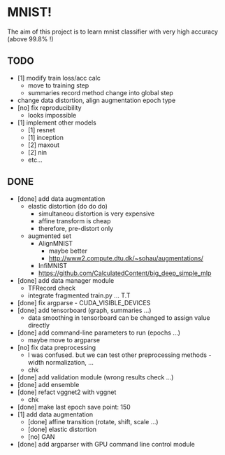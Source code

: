 # MNIST!

The aim of this project is to learn mnist classifier with very high accuracy (above 99.8% !)

## TODO

* [1] modify train loss/acc calc
    * move to training step
    * summaries record method change into global step
* change data distortion, align augmentation epoch type
* [no] fix reproducibility
    * looks impossible
* [1] implement other models
    * [1] resnet
    * [1] inception
    * [2] maxout
    * [2] nin
    * etc...

## DONE
* [done] add data augmentation
    * elastic distortion (do do do)
        * simultaneou distortion is very expensive
        * affine transform is cheap
        * therefore, pre-distort only
    * augmented set
        * AlignMNIST
            * maybe better
            * http://www2.compute.dtu.dk/~sohau/augmentations/
        * InfiMNIST
        * https://github.com/CalculatedContent/big_deep_simple_mlp
* [done] add data manager module
    * TFRecord check
    * integrate fragmented train.py ... T.T
* [done] fix argparse - CUDA_VISIBLE_DEVICES
* [done] add tensorboard (graph, summaries ...)
    * data smoothing in tensorboard can be changed to assign value directly
* [done] add command-line parameters to run (epochs ...)
    * maybe move to argparse
* [no] fix data preprocessing
    * I was confused. but we can test other preprocessing methods - width normalization, ...
    * chk
* [done] add validation module (wrong results check ...)
* [done] add ensemble
* [done] refact vggnet2 with vggnet
    * chk
* [done] make last epoch save point: 150
* [1] add data augmentation
    * [done] affine transition (rotate, shift, scale ...)
    * [done] elastic distortion
    * [no] GAN
* [done] add argparser with GPU command line control module
